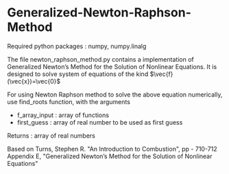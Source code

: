 # Generalized-Newton-Raphson-Method

Required python packages : numpy, numpy.linalg

The file newton_raphson_method.py contains a implementation of Generalized Newton’s Method for the Solution of Nonlinear Equations.
It is designed to solve system of equations of the kind
$\vec{f}(\vec{x})=\vec{0}$

For using Newton Raphson method to solve the above equation numerically, use find_roots function, with the arguments
- f_array_input : array of functions
- first_guess : array of real number to be used as first guess

Returns : array of real numbers

Based on
Turns, Stephen R. "An Introduction to Combustion", pp - 710-712
Appendix E, "Generalized Newton’s Method for the Solution of Nonlinear Equations"

